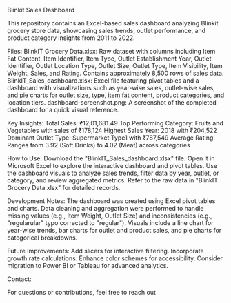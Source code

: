 Blinkit Sales Dashboard

This repository contains an Excel-based sales dashboard analyzing Blinkit grocery store data, showcasing sales trends, outlet performance, and product category insights from 2011 to 2022.

Files:
BlinkIT Grocery Data.xlsx: Raw dataset with columns including Item Fat Content, Item Identifier, Item Type, Outlet Establishment Year, Outlet Identifier, Outlet Location Type, Outlet Size, Outlet Type, Item Visibility, Item Weight, Sales, and Rating. Contains approximately 8,500 rows of sales data.
BlinkIT_Sales_dashboard.xlsx: Excel file featuring pivot tables and a dashboard with visualizations such as year-wise sales, outlet-wise sales, and pie charts for outlet size, type, item fat content, product categories, and location tiers.
dashboard-screenshot.png: A screenshot of the completed dashboard for a quick visual reference.

Key Insights:
Total Sales: ₹12,01,681.49
Top Performing Category: Fruits and Vegetables with sales of ₹178,124
Highest Sales Year: 2018 with ₹204,522
Dominant Outlet Type: Supermarket Type1 with ₹787,549
Average Rating: Ranges from 3.92 (Soft Drinks) to 4.02 (Meat) across categories

How to Use:
Download the "BlinkIT_Sales_dashboard.xlsx" file.
Open it in Microsoft Excel to explore the interactive dashboard and pivot tables.
Use the dashboard visuals to analyze sales trends, filter data by year, outlet, or category, and review aggregated metrics.
Refer to the raw data in "BlinkIT Grocery Data.xlsx" for detailed records.

Development Notes:
The dashboard was created using Excel pivot tables and charts.
Data cleaning and aggregation were performed to handle missing values (e.g., Item Weight, Outlet Size) and inconsistencies (e.g., "regularular" typo corrected to "regular").
Visuals include a line chart for year-wise trends, bar charts for outlet and product sales, and pie charts for categorical breakdowns.

Future Improvements:
Add slicers for interactive filtering.
Incorporate growth rate calculations.
Enhance color schemes for accessibility.
Consider migration to Power BI or Tableau for advanced analytics.

Contact:

For questions or contributions, feel free to reach out
